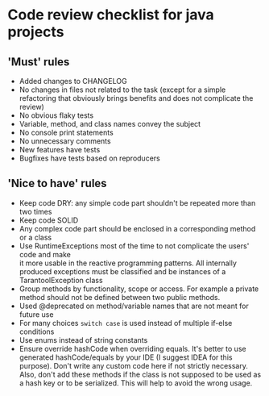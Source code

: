 # Code review checklist for java projects

## 'Must' rules
- Added changes to CHANGELOG
- No changes in files not related to the task
  (except for a simple refactoring that obviously brings benefits and does not complicate the review)
- No obvious flaky tests
- Variable, method, and class names convey the subject
- No console print statements
- No unnecessary comments
- New features have tests
- Bugfixes have tests based on reproducers

## 'Nice to have' rules
- Keep code DRY: any simple code part shouldn't be repeated more than two times
- Keep code SOLID
- Any complex code part should be enclosed in a corresponding method or a class
- Use RuntimeExceptions most of the time to not complicate the users' code and make  
  it more usable in the reactive programming patterns. All internally produced exceptions 
  must be classified and be instances of a TarantoolException class
- Group methods by functionality, scope or access. For example a private method should not 
  be defined between two public methods. 
- Used @deprecated on method/variable names that are not meant for future use
- For many choices `switch case` is used instead of multiple if-else conditions
- Use enums instead of string constants
- Ensure override hashCode when overriding equals. It's better to use generated hashCode/equals 
  by your IDE (I suggest IDEA for this purpose). Don't write any custom code here if not strictly
  necessary. Also, don't add these methods if the class is not supposed to be used as a hash key 
  or to be serialized. This will help to avoid the wrong usage.
